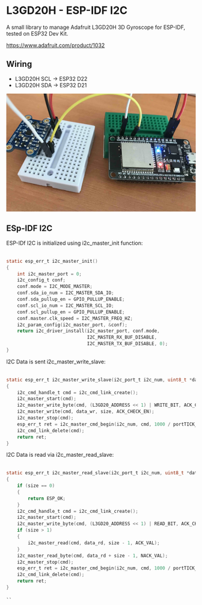 # L3GD20H - ESP-IDF I2C

A small library to manage Adafruit L3GD20H 3D Gyroscope for ESP-IDF, tested on ESP32 Dev Kit.

https://www.adafruit.com/product/1032

## Wiring

- L3GD20H SCL -> ESP32 D22
- L3GD20H SDA -> ESP32 D21

![ESP32 Wiring](./ESp32-GyroMin.jpg)

## ESp-IDF I2C

ESP-IDf I2C is initialized using  i2c_master_init function:
```C

static esp_err_t i2c_master_init()
{
    int i2c_master_port = 0;
    i2c_config_t conf;
    conf.mode = I2C_MODE_MASTER;
    conf.sda_io_num = I2C_MASTER_SDA_IO;
    conf.sda_pullup_en = GPIO_PULLUP_ENABLE;
    conf.scl_io_num = I2C_MASTER_SCL_IO;
    conf.scl_pullup_en = GPIO_PULLUP_ENABLE;
    conf.master.clk_speed = I2C_MASTER_FREQ_HZ;
    i2c_param_config(i2c_master_port, &conf);
    return i2c_driver_install(i2c_master_port, conf.mode,
                              I2C_MASTER_RX_BUF_DISABLE,
                              I2C_MASTER_TX_BUF_DISABLE, 0);
}

```

I2C Data is sent i2c_master_write_slave:

```C

static esp_err_t i2c_master_write_slave(i2c_port_t i2c_num, uint8_t *data_wr, size_t size)
{
    i2c_cmd_handle_t cmd = i2c_cmd_link_create();
    i2c_master_start(cmd);
    i2c_master_write_byte(cmd, (L3GD20_ADDRESS << 1) | WRITE_BIT, ACK_CHECK_EN);
    i2c_master_write(cmd, data_wr, size, ACK_CHECK_EN);
    i2c_master_stop(cmd);
    esp_err_t ret = i2c_master_cmd_begin(i2c_num, cmd, 1000 / portTICK_RATE_MS);
    i2c_cmd_link_delete(cmd);
    return ret;
}

```

I2C Data is read via i2c_master_read_slave:


```C

static esp_err_t i2c_master_read_slave(i2c_port_t i2c_num, uint8_t *data_rd, size_t size)
{
    if (size == 0)
    {
        return ESP_OK;
    }
    i2c_cmd_handle_t cmd = i2c_cmd_link_create();
    i2c_master_start(cmd);
    i2c_master_write_byte(cmd, (L3GD20_ADDRESS << 1) | READ_BIT, ACK_CHECK_EN);
    if (size > 1)
    {
        i2c_master_read(cmd, data_rd, size - 1, ACK_VAL);
    }
    i2c_master_read_byte(cmd, data_rd + size - 1, NACK_VAL);
    i2c_master_stop(cmd);
    esp_err_t ret = i2c_master_cmd_begin(i2c_num, cmd, 1000 / portTICK_RATE_MS);
    i2c_cmd_link_delete(cmd);
    return ret;
}

``